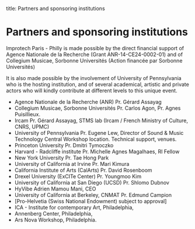 title: Partners and sponsoring institutions

# Partners and sponsoring institutions

Improtech Paris - Philly is made possible by the direct financial support of Agence Nationale de la Recherche (Grant ANR-14-CE24-0002-01) and of Collegium Musicae, Sorbonne Universités (Action financée par Sorbonne Universités)

It is also made possible by the involvement of University of Pennsylvania who is the hosting institution, and of several academical, artistic and private actors who will kindly contribute at different levels to this unique event.

- Agence Nationale de la Recherche (ANR) Pr. Gérard Assayag
- Collegium Musicae, Sorbonne Universités Pr. Carlos Agon, Pr. Agnes Puisillieux.
- Ircam Pr. Gérard Assayag, STMS lab (Ircam / French Ministry of Culture, CNRS, UPMC)
- University of Pennsylvania Pr. Eugene Lew, Director of Sound & Music Technology Central Workshop location. Technical support, venues.
- Princeton University Pr. Dmitri Tymoczko
- Harvard - Radcliffe institute Pr. Michelle Agnes Magalhaes, RI Fellow
- New York University Pr. Tae Hong Park
- University of California at Irvine Pr. Mari Kimura
- California Institute of Arts (CalArts) Pr. David Rosenboom
- Drexel University (ExCITe Center) Pr. Youngmoo Kim
- University of California at San Diego (UCSD) Pr. Shlomo Dubnov
- HyVibe Adrien Mamou Mani, CEO
- University of California at Berkeley, CNMAT Pr. Edmund Campion
- [Pro-Helvetia (Swiss National Endowment) subject to approval]
- ICA - Institute for contemporary Art, Philadelphia,
- Annenberg Center, Philadelphia,
- Ars Nova Workshop, Philadelphia.
